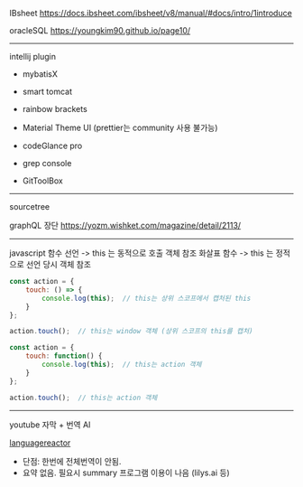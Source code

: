 IBsheet
https://docs.ibsheet.com/ibsheet/v8/manual/#docs/intro/1introduce


oracleSQL
https://youngkim90.github.io/page10/

-----

intellij plugin

- mybatisX
- smart tomcat
- rainbow brackets
- Material Theme UI (prettier는 community 사용 불가능)

- codeGlance pro
- grep console
- GitToolBox

-----

sourcetree

graphQL 장단
https://yozm.wishket.com/magazine/detail/2113/


------

javascript
함수 선언 -> this 는 동적으로 호출 객체 참조
화살표 함수 -> this 는 정적으로 선언 당시 객체 참조

```js
const action = {
    touch: () => {
        console.log(this);  // this는 상위 스코프에서 캡처된 this
    }
};

action.touch();  // this는 window 객체 (상위 스코프의 this를 캡처)

```
```js
const action = {
    touch: function() {
        console.log(this);  // this는 action 객체
    }
};

action.touch();  // this는 action 객체
```



---

youtube 자막 + 번역 AI

[languagereactor](https://www.languagereactor.com/)
- 단점: 한번에 전체번역이 안됨. 
- 요약 없음. 필요시 summary 프로그램 이용이 나음 (lilys.ai 등)
